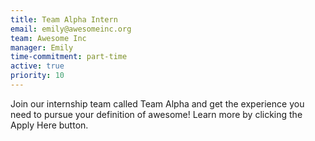 ```yaml
---
title: Team Alpha Intern
email: emily@awesomeinc.org
team: Awesome Inc
manager: Emily
time-commitment: part-time
active: true
priority: 10
---
```

Join our internship team called Team Alpha and get the experience you need to pursue your definition of awesome! Learn more by clicking the Apply Here button.


